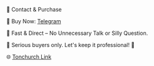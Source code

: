 💼 Contact & Purchase

🔹 Buy Now: [Telegram](https://t.me/meomundep)

🔹 Fast & Direct – No Unnecessary Talk or Silly Question.

📌 Serious buyers only. Let's keep it professional! 🚀

🌐 [Tonchurch Link](https://t.me/TonChurchBot?startapp=ref_22Lh72xUB4wd9SaMt)
